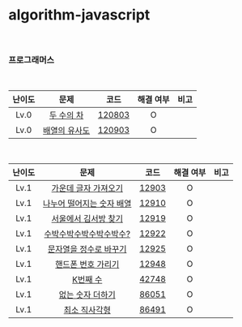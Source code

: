 # algorithm-javascript

<br />

### 프로그래머스

<br />

| 난이도 |                                    문제                                    |                                                코드                                                 | 해결 여부 | 비고 |
| :----: | :------------------------------------------------------------------------: | :-------------------------------------------------------------------------------------------------: | :-------: | :--: |
|  Lv.0  |  [두 수의 차](https://programmers.co.kr/learn/courses/30/lessons/120803)   | [120803](https://github.com/ParkGana/algorithm-javascript/blob/master/programmers/level0/120803.js) |     O     |      |
|  Lv.0  | [배열의 유사도](https://programmers.co.kr/learn/courses/30/lessons/120903) | [120903](https://github.com/ParkGana/algorithm-javascript/blob/master/programmers/level0/120903.js) |     O     |      |

<br />

| 난이도 |                                         문제                                          |                                               코드                                                | 해결 여부 | 비고 |
| :----: | :-----------------------------------------------------------------------------------: | :-----------------------------------------------------------------------------------------------: | :-------: | :--: |
|  Lv.1  |   [가운데 글자 가져오기](https://programmers.co.kr/learn/courses/30/lessons/12903)    | [12903](https://github.com/ParkGana/algorithm-javascript/blob/master/programmers/level1/12903.js) |     O     |      |
|  Lv.1  | [나누어 떨어지는 숫자 배열](https://programmers.co.kr/learn/courses/30/lessons/12910) | [12910](https://github.com/ParkGana/algorithm-javascript/blob/master/programmers/level1/12910.js) |     O     |      |
|  Lv.1  |   [서울에서 김서방 찾기](https://programmers.co.kr/learn/courses/30/lessons/12919)    | [12919](https://github.com/ParkGana/algorithm-javascript/blob/master/programmers/level1/12919.js) |     O     |      |
|  Lv.1  |  [수박수박수박수박수박수?](https://programmers.co.kr/learn/courses/30/lessons/12922)  | [12922](https://github.com/ParkGana/algorithm-javascript/blob/master/programmers/level1/12922.js) |     O     |      |
|  Lv.1  |  [문자열을 정수로 바꾸기](https://programmers.co.kr/learn/courses/30/lessons/12925)   | [12925](https://github.com/ParkGana/algorithm-javascript/blob/master/programmers/level1/12925.js) |     O     |      |
|  Lv.1  |    [핸드폰 번호 가리기](https://programmers.co.kr/learn/courses/30/lessons/12948)     | [12948](https://github.com/ParkGana/algorithm-javascript/blob/master/programmers/level1/12948.js) |     O     |      |
|  Lv.1  |         [K번째 수](https://programmers.co.kr/learn/courses/30/lessons/42748)          | [42748](https://github.com/ParkGana/algorithm-javascript/blob/master/programmers/level1/42748.js) |     O     |      |
|  Lv.1  |     [없는 숫자 더하기](https://programmers.co.kr/learn/courses/30/lessons/86051)      | [86051](https://github.com/ParkGana/algorithm-javascript/blob/master/programmers/level1/86051.js) |     O     |      |
|  Lv.1  |       [최소 직사각형](https://programmers.co.kr/learn/courses/30/lessons/86491)       | [86491](https://github.com/ParkGana/algorithm-javascript/blob/master/programmers/level1/86491.js) |     O     |      |
